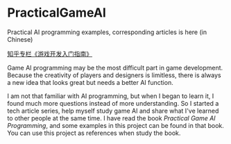 # PracticalGameAI
Practical AI programming examples, corresponding articles is here (in Chinese)

[知乎专栏《游戏开发入门指南》](https://zhuanlan.zhihu.com/gdguide)

Game AI programming may be the most difficult part in game development. Because the creativity of players and designers is limitless, 
there is always a new idea that looks great but needs a better AI function. 

I am not that familiar with AI programming, but when I began to learn it, I found much more questions instead of more understanding. 
So I started a tech article series, help myself study game AI and share what I've learned to other people at the same time. I have read the book 
*Practical Game AI Programming*, and some examples in this project can be found in that book. You can use this project as references when 
study the book. 


